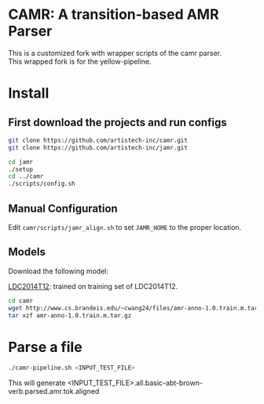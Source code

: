 # CAMR: A transition-based AMR Parser

This is a customized fork with wrapper scripts of the camr parser.  
This wrapped fork is for the yellow-pipeline.

# Install

## First download the projects and run configs

```sh      
git clone https://github.com/artistech-inc/camr.git
git clone https://github.com/artistech-inc/jamr.git

cd jamr
./setup
cd ../camr
./scripts/config.sh
```

## Manual Configuration

Edit `camr/scripts/jamr_align.sh` to set `JAMR_HOME` to the proper location.

## Models
Download the following model:

[LDC2014T12](http://www.cs.brandeis.edu/~cwang24/files/amr-anno-1.0.train.m.tar.gz): trained on training set of LDC2014T12.

```sh
cd camr
wget http://www.cs.brandeis.edu/~cwang24/files/amr-anno-1.0.train.m.tar.gz
tar xzf amr-anno-1.0.train.m.tar.gz
```

# Parse a file

```sh
./camr-pipeline.sh <INPUT_TEST_FILE>
```

This will generate <INPUT_TEST_FILE>.all.basic-abt-brown-verb.parsed.amr.tok.aligned
